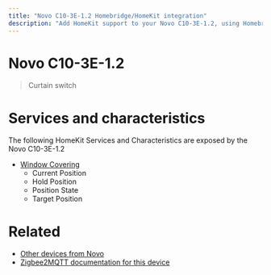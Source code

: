 ```yaml
---
title: "Novo C10-3E-1.2 Homebridge/HomeKit integration"
description: "Add HomeKit support to your Novo C10-3E-1.2, using Homebridge, Zigbee2MQTT and homebridge-z2m."
---
```

<!---
This file has been GENERATED using src/docgen/docgen.ts
DO NOT EDIT THIS FILE MANUALLY!
-->
# Novo C10-3E-1.2
> Curtain switch


# Services and characteristics
The following HomeKit Services and Characteristics are exposed by
the Novo C10-3E-1.2

* [Window Covering](../../cover.md)
  * Current Position
  * Hold Position
  * Position State
  * Target Position


# Related
* [Other devices from Novo](../index.md#novo)
* [Zigbee2MQTT documentation for this device](https://www.zigbee2mqtt.io/devices/C10-3E-1.2.html)
